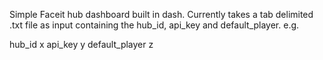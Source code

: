 Simple Faceit hub dashboard built in dash. Currently takes a tab delimited .txt file as input containing the hub_id, api_key and default_player. e.g.

hub_id  x
api_key y
default_player z